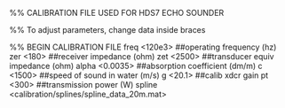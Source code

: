 %% CALIBRATION FILE USED FOR HDS7 ECHO SOUNDER

%% To adjust parameters, change data inside braces

%% BEGIN CALIBRATION FILE
freq <120e3> ##operating frequency (hz)
zer <180> ##receiver impedance (ohm)
zet <2500> ##transducer equiv impedance (ohm)
alpha <0.0035> ##absorption coefficient (dm/m)
c <1500> ##speed of sound in water (m/s)
g <20.1> ##calib xdcr gain
pt <300> ##transmission power (W)
spline <calibration/splines/spline_data_20m.mat>